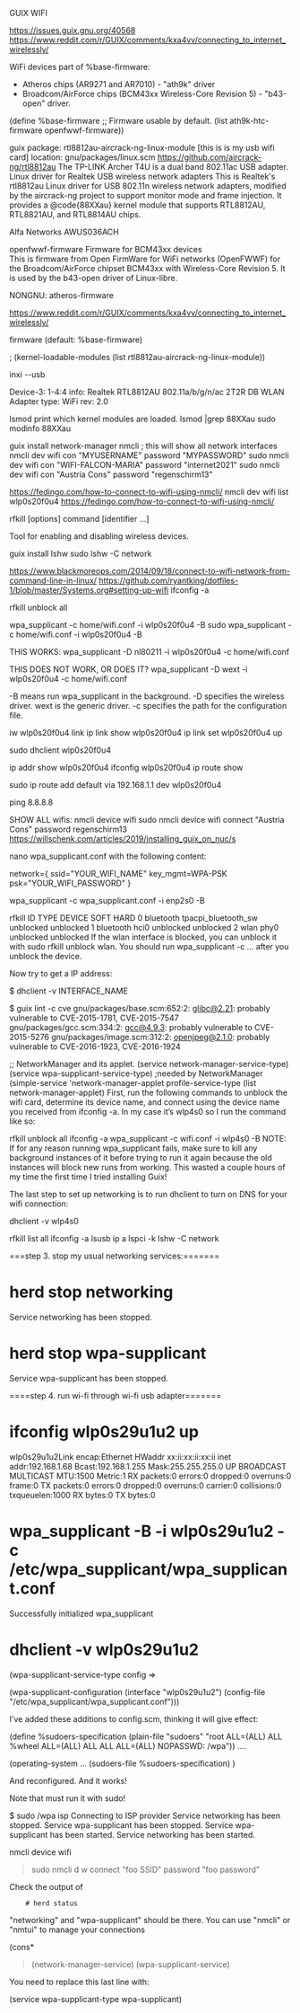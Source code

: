  GUIX WIFI

https://issues.guix.gnu.org/40568
https://www.reddit.com/r/GUIX/comments/kxa4vv/connecting_to_internet_wirelessly/




 WiFi devices part of %base-firmware:
   - Atheros chips (AR9271 and AR7010) - "ath9k" driver
   - Broadcom/AirForce chips (BCM43xx Wireless-Core Revision 5) - "b43-open" driver. 

(define %base-firmware
  ;; Firmware usable by default.
  (list ath9k-htc-firmware
        openfwwf-firmware))


guix package: rtl8812au-aircrack-ng-linux-module [this is is my usb wifi card]
location: gnu/packages/linux.scm
https://github.com/aircrack-ng/rtl8812au
The TP-LINK Archer T4U is a dual band 802.11ac USB adapter.
Linux driver for Realtek USB wireless network adapters
This is Realtek's rtl8812au Linux driver for USB 802.11n wireless
network adapters, modified by the aircrack-ng project to support monitor mode
and frame injection.  It provides a @code{88XXau} kernel module that supports
RTL8812AU, RTL8821AU, and RTL8814AU chips.

Alfa Networks AWUS036ACH

openfwwf-firmware
Firmware for BCM43xx devices  
This is firmware from Open FirmWare for WiFi networks (OpenFWWF) for the Broadcom/AirForce chipset BCM43xx with Wireless-Core Revision 5. It is used by the b43-open driver of Linux-libre.

NONGNU:
atheros-firmware


https://www.reddit.com/r/GUIX/comments/kxa4vv/connecting_to_internet_wirelessly/




firmware (default: %base-firmware)

 ; (kernel-loadable-modules (list rtl8812au-aircrack-ng-linux-module))



inxi --usb

Device-3: 1-4:4
    info: Realtek RTL8812AU 802.11a/b/g/n/ac 2T2R DB WLAN Adapter type: WiFi
    rev: 2.0


lsmod
print which kernel modules are loaded.
lsmod |grep 88XXau
sudo modinfo 88XXau


guix install network-manager
nmcli      ; this will show all network interfaces
nmcli dev wifi con "MYUSERNAME" password "MYPASSWORD"
sudo nmcli dev wifi con "WIFI-FALCON-MARIA" password "internet2021"
sudo nmcli dev wifi con "Austria Cons" password "regenschirm13"


https://fedingo.com/how-to-connect-to-wifi-using-nmcli/
nmcli dev wifi list
wlp0s20f0u4
https://fedingo.com/how-to-connect-to-wifi-using-nmcli/


rfkill [options] command [identifier ...]

Tool for enabling and disabling wireless devices.


guix install lshw
sudo lshw -C network

https://www.blackmoreops.com/2014/09/18/connect-to-wifi-network-from-command-line-in-linux/
https://github.com/ryantking/dotfiles-1/blob/master/Systems.org#setting-up-wifi
ifconfig -a

rfkill unblock all

wpa_supplicant -c home/wifi.conf -i wlp0s20f0u4 -B
sudo wpa_supplicant -c home/wifi.conf -i wlp0s20f0u4 -B

THIS WORKS:
wpa_supplicant -D nl80211 -i wlp0s20f0u4 -c home/wifi.conf

THIS DOES NOT WORK, OR DOES IT?
wpa_supplicant -D wext -i wlp0s20f0u4 -c home/wifi.conf

-B means run wpa_supplicant in the background.
-D specifies the wireless driver. wext is the generic driver.
-c specifies the path for the configuration file.

iw wlp0s20f0u4 link
ip link show wlp0s20f0u4
ip link set wlp0s20f0u4 up
 

sudo dhclient wlp0s20f0u4

ip addr show wlp0s20f0u4
ifconfig wlp0s20f0u4
ip route show

sudo ip route add default via 192.168.1.1 dev wlp0s20f0u4

ping 8.8.8.8




SHOW ALL wifis:
nmcli device wifi
sudo nmcli device wifi connect "Austria Cons" password regenschirm13
https://willschenk.com/articles/2019/installing_guix_on_nuc/s







nano wpa_supplicant.conf
with the following content:

network={
  ssid="YOUR_WIFI_NAME"
  key_mgmt=WPA-PSK
  psk="YOUR_WIFI_PASSWORD"
}

wpa_supplicant -c wpa_supplicant.conf -i enp2s0 -B

rfkill
ID TYPE      DEVICE                   SOFT      HARD
 0 bluetooth tpacpi_bluetooth_sw unblocked unblocked
 1 bluetooth hci0                unblocked unblocked
 2 wlan      phy0                unblocked unblocked
If the wlan interface is blocked, you can unblock it with sudo rfkill unblock wlan. You should run wpa_supplicant -c ... after you unblock the device.

Now try to get a IP address:

$ dhclient -v INTERFACE_NAME

$ guix lint -c cve
gnu/packages/base.scm:652:2: glibc@2.21: probably vulnerable to CVE-2015-1781, CVE-2015-7547
gnu/packages/gcc.scm:334:2: gcc@4.9.3: probably vulnerable to CVE-2015-5276
gnu/packages/image.scm:312:2: openjpeg@2.1.0: probably vulnerable to CVE-2016-1923, CVE-2016-1924

;; NetworkManager and its applet.
         (service network-manager-service-type)
         (service wpa-supplicant-service-type)    ;needed by NetworkManager
         (simple-service 'network-manager-applet
                         profile-service-type
                         (list network-manager-applet)
First, run the following commands to unblock the wifi card, determine its device name, and connect using the device name you received from ifconfig -a. In my case it’s wlp4s0 so I run the command like so:


rfkill unblock all
ifconfig -a
wpa_supplicant -c wifi.conf -i wlp4s0 -B
NOTE: If for any reason running wpa_supplicant fails, make sure to kill any background instances of it before trying to run it again because the old instances will block new runs from working. This wasted a couple hours of my time the first time I tried installing Guix!

The last step to set up networking is to run dhclient to turn on DNS for your wifi connection:

dhclient -v wlp4s0



rfkill list all
ifconfig -a
lsusb
ip a
lspci -k
 lshw -C network

===step 3. stop my usual networking services:=======
# herd stop networking
Service networking has been stopped.
# herd stop wpa-supplicant
Service wpa-supplicant has been stopped.


====step 4. run wi-fi through wi-fi usb adapter=======

# ifconfig wlp0s29u1u2 up
wlp0s29u1u2Link encap:Ethernet  HWaddr xx:ii:xx:ii:xx:ii
          inet addr:192.168.1.68  Bcast:192.168.1.255  Mask:255.255.255.0
          UP BROADCAST MULTICAST  MTU:1500  Metric:1
          RX packets:0 errors:0 dropped:0 overruns:0 frame:0
          TX packets:0 errors:0 dropped:0 overruns:0 carrier:0
          collisions:0 txqueuelen:1000
          RX bytes:0  TX bytes:0

# wpa_supplicant -B -i wlp0s29u1u2 -c /etc/wpa_supplicant/wpa_supplicant.conf 
Successfully initialized wpa_supplicant

# dhclient -v wlp0s29u1u2

(wpa-supplicant-service-type config =>
                                                           
(wpa-supplicant-configuration
                                                            (interface 
"wlp0s29u1u2")
                                                            (config-file 
"/etc/wpa_supplicant/wpa_supplicant.conf")))

I've added these additions to config.scm, thinking it will give effect:

(define %sudoers-specification
  (plain-file "sudoers" "root ALL=(ALL) ALL
%wheel ALL=(ALL) ALL
ALL ALL=(ALL) NOPASSWD: /wpa"))
....

(operating-system
...
                  (sudoers-file %sudoers-specification)
)

And reconfigured. And it works!

Note that must run it with sudo!

$ sudo /wpa isp
Connecting to ISP provider
Service networking has been stopped.
Service wpa-supplicant has been stopped.
Service wpa-supplicant has been started.
Service networking has been started.

nmcli device wifi
> sudo nmcli d w connect "foo SSID" password "foo password"

Check the output of

        # herd status

"networking" and "wpa-supplicant" should be there.
You can use "nmcli" or "nmtui" to manage your connections

(cons*
>    (network-manager-service)
>    (wpa-supplicant-service)

You need to replace this last line with:

  (service wpa-supplicant-type wpa-supplicant)
